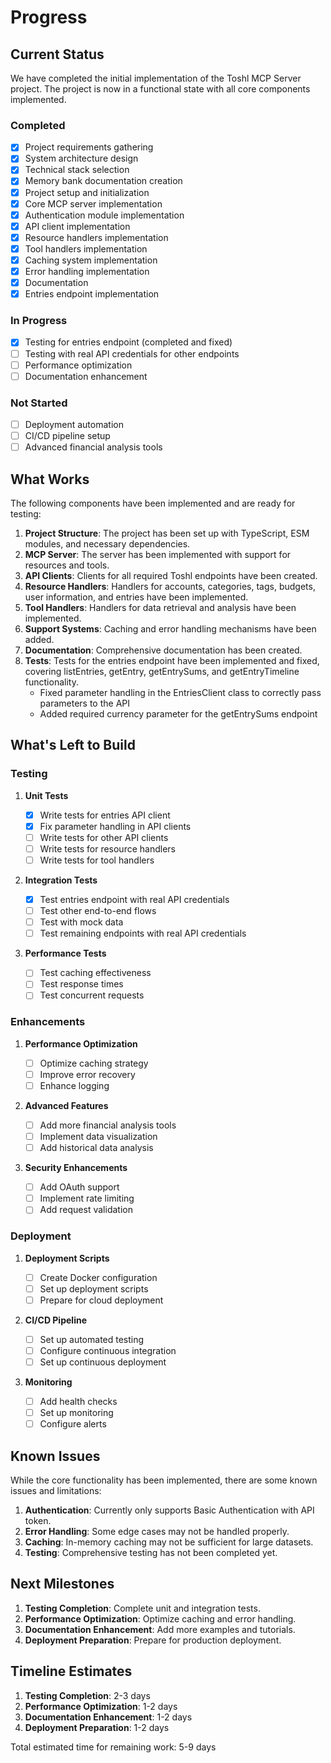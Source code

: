 # Progress

## Current Status

We have completed the initial implementation of the Toshl MCP Server project. The project is now in a functional state with all core components implemented.

### Completed

- [x] Project requirements gathering
- [x] System architecture design
- [x] Technical stack selection
- [x] Memory bank documentation creation
- [x] Project setup and initialization
- [x] Core MCP server implementation
- [x] Authentication module implementation
- [x] API client implementation
- [x] Resource handlers implementation
- [x] Tool handlers implementation
- [x] Caching system implementation
- [x] Error handling implementation
- [x] Documentation
- [x] Entries endpoint implementation

### In Progress

- [x] Testing for entries endpoint (completed and fixed)
- [ ] Testing with real API credentials for other endpoints
- [ ] Performance optimization
- [ ] Documentation enhancement

### Not Started

- [ ] Deployment automation
- [ ] CI/CD pipeline setup
- [ ] Advanced financial analysis tools

## What Works

The following components have been implemented and are ready for testing:

1. **Project Structure**: The project has been set up with TypeScript, ESM modules, and necessary dependencies.
2. **MCP Server**: The server has been implemented with support for resources and tools.
3. **API Clients**: Clients for all required Toshl endpoints have been created.
4. **Resource Handlers**: Handlers for accounts, categories, tags, budgets, user information, and entries have been implemented.
5. **Tool Handlers**: Handlers for data retrieval and analysis have been implemented.
6. **Support Systems**: Caching and error handling mechanisms have been added.
7. **Documentation**: Comprehensive documentation has been created.
8. **Tests**: Tests for the entries endpoint have been implemented and fixed, covering listEntries, getEntry, getEntrySums, and getEntryTimeline functionality.
   - Fixed parameter handling in the EntriesClient class to correctly pass parameters to the API
   - Added required currency parameter for the getEntrySums endpoint

## What's Left to Build

### Testing

1. **Unit Tests**

   - [x] Write tests for entries API client
   - [x] Fix parameter handling in API clients
   - [ ] Write tests for other API clients
   - [ ] Write tests for resource handlers
   - [ ] Write tests for tool handlers

2. **Integration Tests**

   - [x] Test entries endpoint with real API credentials
   - [ ] Test other end-to-end flows
   - [ ] Test with mock data
   - [ ] Test remaining endpoints with real API credentials

3. **Performance Tests**
   - [ ] Test caching effectiveness
   - [ ] Test response times
   - [ ] Test concurrent requests

### Enhancements

1. **Performance Optimization**

   - [ ] Optimize caching strategy
   - [ ] Improve error recovery
   - [ ] Enhance logging

2. **Advanced Features**

   - [ ] Add more financial analysis tools
   - [ ] Implement data visualization
   - [ ] Add historical data analysis

3. **Security Enhancements**
   - [ ] Add OAuth support
   - [ ] Implement rate limiting
   - [ ] Add request validation

### Deployment

1. **Deployment Scripts**

   - [ ] Create Docker configuration
   - [ ] Set up deployment scripts
   - [ ] Prepare for cloud deployment

2. **CI/CD Pipeline**

   - [ ] Set up automated testing
   - [ ] Configure continuous integration
   - [ ] Set up continuous deployment

3. **Monitoring**
   - [ ] Add health checks
   - [ ] Set up monitoring
   - [ ] Configure alerts

## Known Issues

While the core functionality has been implemented, there are some known issues and limitations:

1. **Authentication**: Currently only supports Basic Authentication with API token.
2. **Error Handling**: Some edge cases may not be handled properly.
3. **Caching**: In-memory caching may not be sufficient for large datasets.
4. **Testing**: Comprehensive testing has not been completed yet.

## Next Milestones

1. **Testing Completion**: Complete unit and integration tests.
2. **Performance Optimization**: Optimize caching and error handling.
3. **Documentation Enhancement**: Add more examples and tutorials.
4. **Deployment Preparation**: Prepare for production deployment.

## Timeline Estimates

1. **Testing Completion**: 2-3 days
2. **Performance Optimization**: 1-2 days
3. **Documentation Enhancement**: 1-2 days
4. **Deployment Preparation**: 1-2 days

Total estimated time for remaining work: 5-9 days
